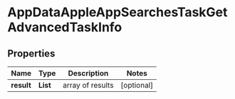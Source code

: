 # AppDataAppleAppSearchesTaskGetAdvancedTaskInfo


## Properties

| Name | Type | Description | Notes |
|------------ | ------------- | ------------- | -------------|
**result** | **List<AppDataAppleAppSearchesTaskGetAdvancedResultInfo>** | array of results |[optional]|
